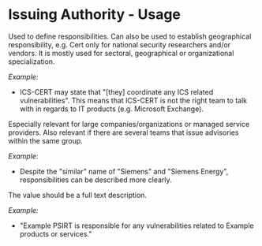 # Issuing Authority - Usage

Used to define responsibilities.
Can also be used to establish geographical responsibility, e.g. Cert only for national security researchers and/or vendors.
It is mostly used for sectoral, geographical or organizational specialization.

*Example:*

* ICS-CERT may state that "[they] coordinate any ICS related vulnerabilities".
  This means that ICS-CERT is not the right team to talk with in regards to IT products (e.g. Microsoft Exchange).

Especially relevant for large companies/organizations or managed service providers.
Also relevant if there are several teams that issue advisories within the same group.

*Example:*

* Despite the "similar" name of "Siemens" and "Siemens Energy", responsibilities can be described more clearly.

The value should be a full text description.

*Example:*

* "Example PSIRT is responsible for any vulnerabilities related to Example products or services."
